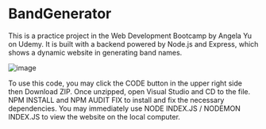 # BandGenerator
This is a practice project in the Web Development Bootcamp by Angela Yu on Udemy. It is built with a backend powered by Node.js and Express, which shows a dynamic website in generating band names.

![image](https://github.com/user-attachments/assets/c27e757e-3c57-45ad-b1ac-696c6765e631)

To use this code, you may click the CODE button in the upper right side then Download ZIP. Once unzipped, open Visual Studio and CD to the file. NPM INSTALL and NPM AUDIT FIX to install and fix the necessary dependencies. You may immediately use NODE INDEX.JS / NODEMON INDEX.JS to view the website on the local computer.
